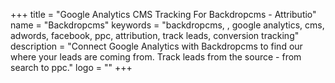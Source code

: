 +++
title = "Google Analytics CMS Tracking For Backdropcms - Attributio"
name = "Backdropcms"
keywords = "backdropcms, , google analytics, cms, adwords, facebook, ppc, attribution, track leads, conversion tracking"
description = "Connect Google Analytics with Backdropcms to find our where your leads are coming from. Track leads from the source - from search to ppc."
logo = ""
+++
